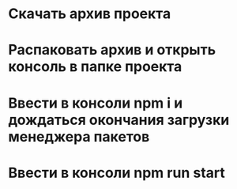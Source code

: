 # Скачать архив проекта
# Распаковать архив и открыть консоль в папке проекта
# Ввести в консоли npm i и дождаться окончания загрузки менеджера пакетов
# Ввести в консоли npm run start
